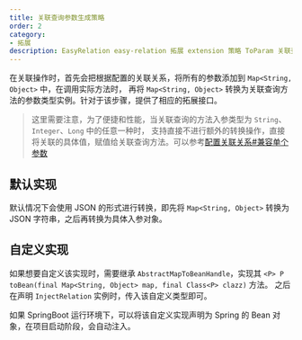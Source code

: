 ```yaml
---
title: 关联查询参数生成策略
order: 2
category:
- 拓展
description: EasyRelation easy-relation 拓展 extension 策略 ToParam 关联查询参数生成策略
---
```


在关联操作时，首先会把根据配置的关联关系，将所有的参数添加到 `Map<String, Object>` 中，在调用实际方法时，
再将 `Map<String, Object>` 转换为关联查询方法的参数类型实例。针对于该步骤，提供了相应的拓展接口。

> 这里需要注意，为了便捷和性能，当关联查询的方法入参类型为 `String`、`Integer`、`Long`  中的任意一种时，
> 支持直接不进行额外的转换操作，直接将关联的具体值，赋值给关联查询方法。可以参考[配置关联关系#兼容单个参数](/guide/configure-relation.html#兼容单个参数)

## 默认实现

默认情况下会使用 JSON 的形式进行转换，即先将 `Map<String, Object>` 转换为 JSON 字符串，之后再转换为具体入参对象。

## 自定义实现

如果想要自定义该实现时，需要继承 `AbstractMapToBeanHandle`，实现其 `<P> P toBean(final Map<String, Object> map, final Class<P> clazz)` 方法。
之后在声明 `InjectRelation` 实例时，传入该自定义类型即可。

如果 SpringBoot 运行环境下，可以将该自定义实现声明为 Spring 的 Bean 对象，在项目启动阶段，会自动注入。